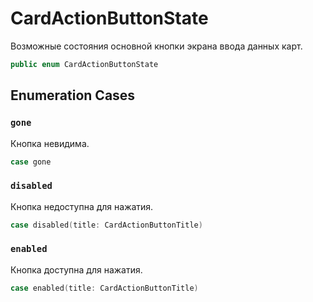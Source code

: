 # CardActionButtonState

Возможные состояния основной кнопки экрана ввода данных карт.

``` swift
public enum CardActionButtonState 
```

## Enumeration Cases

### `gone`

Кнопка невидима.

``` swift
case gone
```

### `disabled`

Кнопка недоступна для нажатия.

``` swift
case disabled(title: CardActionButtonTitle)
```

### `enabled`

Кнопка доступна для нажатия.

``` swift
case enabled(title: CardActionButtonTitle)
```
